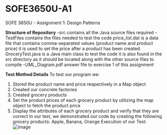 # SOFE3650U-A1
SOFE 3650U - Assignment 1: Design Patterns

**Structure of Repository**
-src
  contains all the Java source files required
-TestFiles
  contains the files needed to test the code
    price_list.dat is a data file that contains comma-separated values (product name and product price)
      it is used to set the price after a product has been created.
    GroceryTest.java is a Java main class to test the code
      it is also found in the src directory as it should be located along with the other source files to compile
-UML_Diagram.pdf
  answer file to exercise 1 of this assignment

**Test Method Details**
To test our program we:
  1. Stored the product name and price respectively in a Map object
  2. Created our concrete factories
  3. Created grocery products
  4. Set the product prices of each grocery product by utilizing the map object to fetch the product price
  5. Display the attributes of each grocery product and verify that they are correct
In our test, we demonstrated our code by creating the following grocery products:
  Apple, Banana, Orange
Execution of our Test:
 ![image](https://github.com/Calizard/SOFE3650U-A1/assets/119135039/8a8d8f3a-e393-4721-9ac1-1fb1b9d8bae1)
